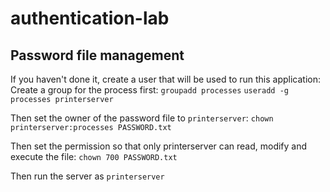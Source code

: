 # authentication-lab

## Password file management

If you haven't done it, create a user that will be used to run this application:
Create a group for the process first:
`groupadd processes`
`useradd -g processes printerserver`


Then set the owner of the password file to `printerserver`:
`chown printerserver:processes PASSWORD.txt`

Then set the permission so that only printerserver can read, modify and execute the file:
`chown 700 PASSWORD.txt`

Then run the server as `printerserver`
